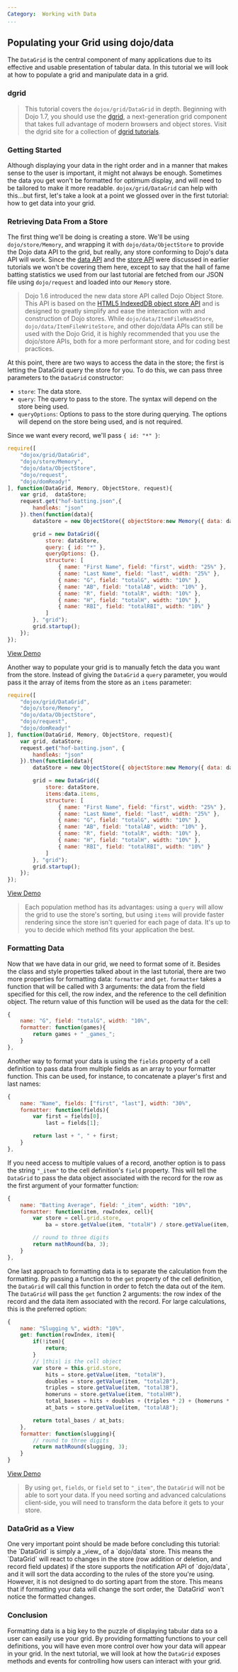 ```yaml
---
Category:  Working with Data
...
```


## Populating your Grid using dojo/data

The `DataGrid` is the central component of many applications due to its effective and usable presentation of tabular data. In this tutorial we will look at how to populate a grid and manipulate data in a grid.

### dgrid

<!-- protip -->
> This tutorial covers the `dojox/grid/DataGrid` in depth. Beginning with Dojo 1.7, you should use the [dgrid](http://dgrid.io/), a next-generation grid component that takes full advantage of modern browsers and object stores. Visit the dgrid site for a collection of [dgrid tutorials](http://dgrid.io#tutorials).

### Getting Started

Although displaying your data in the right order and in a manner that makes sense to the user is important, it might not always be enough. Sometimes the data you get won't be formatted for optimum display, and will need to be tailored to make it more readable. `dojox/grid/DataGrid` can help with this...but first, let's take a look at a point we glossed over in the first tutorial: how to get data into your grid.

### Retrieving Data From a Store

The first thing we'll be doing is creating a store. We'll be using `dojo/store/Memory`, and wrapping it with `dojo/data/ObjectStore` to provide the Dojo data API to the grid, but really, any store conforming to Dojo's data API will work. Since the [data API](../dojo_data) and the [store API](../intro_dojo_store/) were discussed in earlier tutorials we won't be covering them here, except to say that the hall of fame batting statistics we used from our last tutorial are fetched from our JSON file using `dojo/request` and loaded into our `Memory` store.

<!-- protip -->
> Dojo 1.6 introduced the new data store API called Dojo Object Store. This API is based on the [HTML5 IndexedDB object store API](http://www.w3.org/TR/IndexedDB/#object-store-sync) and is designed to greatly simplify and ease the interaction with and construction of Dojo stores.  While `dojo/data/ItemFileReadStore`, `dojo/data/ItemFileWriteStore`, and other dojo/data APIs can still be used with the Dojo Grid, it is highly recommended that you use the dojo/store APIs, both for a more performant store, and for coding best practices.

At this point, there are two ways to access the data in the store; the first is letting the DataGrid query the store for you. To do this, we can pass three parameters to the `DataGrid` constructor:

*   `store`: The data store.
*   `query`: The query to pass to the store. The syntax will depend on the store being used.
*   `queryOptions`: Options to pass to the store during querying. The options will depend on the store being used, and is not required.

Since we want every record, we'll pass `{ id: "*" }`:

```js
require([
	"dojox/grid/DataGrid",
	"dojo/store/Memory",
	"dojo/data/ObjectStore",
	"dojo/request",
	"dojo/domReady!"
], function(DataGrid, Memory, ObjectStore, request){
	var grid,  dataStore;
	request.get("hof-batting.json",{
		handleAs: "json"
	}).then(function(data){
		dataStore = new ObjectStore({ objectStore:new Memory({ data: data.items }) });

		grid = new DataGrid({
			store: dataStore,
			query: { id: "*" },
			queryOptions: {},
			structure: [
				{ name: "First Name", field: "first", width: "25%" },
				{ name: "Last Name", field: "last", width: "25%" },
				{ name: "G", field: "totalG", width: "10%" },
				{ name: "AB", field: "totalAB", width: "10%" },
				{ name: "R", field: "totalR", width: "10%" },
				{ name: "H", field: "totalH", width: "10%" },
				{ name: "RBI", field: "totalRBI", width: "10%" }
			]
		}, "grid");
		grid.startup();
	});
});
```

[View Demo](demo/datagrid.html)

Another way to populate your grid is to manually fetch the data you want from the store. Instead of giving the `DataGrid` a `query` parameter, you would pass it the array of items from the store as an `items` parameter:

```js
require([
	"dojox/grid/DataGrid",
	"dojo/store/Memory",
	"dojo/data/ObjectStore",
	"dojo/request",
	"dojo/domReady!"
], function(DataGrid, Memory, ObjectStore, request){
	var grid, dataStore;
	request.get("hof-batting.json", {
		handleAs: "json"
	}).then(function(data){
		dataStore = new ObjectStore({ objectStore:new Memory({ data: data.items }) });

		grid = new DataGrid({
			store: dataStore,
			items:data.items,
			structure: [
				{ name: "First Name", field: "first", width: "25%" },
				{ name: "Last Name", field: "last", width: "25%" },
				{ name: "G", field: "totalG", width: "10%" },
				{ name: "AB", field: "totalAB", width: "10%" },
				{ name: "R", field: "totalR", width: "10%" },
				{ name: "H", field: "totalH", width: "10%" },
				{ name: "RBI", field: "totalRBI", width: "10%" }
			]
		}, "grid");
		grid.startup();
	});
});
```

[View Demo](demo/datagrid-items.html)

<!-- protip -->
> Each population method has its advantages: using a `query` will allow the grid to use the store's sorting, but using `items` will provide faster rendering since the store isn't queried for each page of data. It's up to you to decide which method fits your application the best.

### Formatting Data

Now that we have data in our grid, we need to format some of it. Besides the class and style properties talked about in the last tutorial, there are two more properties for formatting data: `formatter` and `get`. `formatter` takes a function that will be called with 3 arguments: the data from the field specified for this cell, the row index, and the reference to the cell definition object. The return value of this function will be used as the data for the cell:

```js
{
	name: "G", field: "totalG", width: "10%",
	formatter: function(games){
		return games + " _games_";
	}
},
```

Another way to format your data is using the `fields` property of a cell definition to pass data from multiple fields as an array to your formatter function. This can be used, for instance, to concatenate a player's first and last names:

```js
{
	name: "Name", fields: ["first", "last"], width: "30%",
	formatter: function(fields){
		var first = fields[0],
			last = fields[1];

		return last + ", " + first;
	}
},
```

If you need access to multiple values of a record, another option is to pass the string `"_item"` to the cell definition's `field` property. This will tell the `DataGrid` to pass the data object associated with the record for the row as the first argument of your formatter function:

```js
{
	name: "Batting Average", field: "_item", width: "10%",
	formatter: function(item, rowIndex, cell){
		var store = cell.grid.store,
			ba = store.getValue(item, "totalH") / store.getValue(item, "totalAB");

		// round to three digits
		return mathRound(ba, 3);
	}
},
```

One last approach to formatting data is to separate the calculation from the formatting. By passing a function to the `get` property of the cell definition, the `DataGrid` will call this function in order to fetch the data out of the item. The `DataGrid` will pass the `get` function 2 arguments: the row index of the record and the data item associated with the record. For large calculations, this is the preferred option:

```js
{
	name: "Slugging %", width: "10%",
	get: function(rowIndex, item){
		if(!item){
			return;
		}
		// |this| is the cell object
		var store = this.grid.store,
			hits = store.getValue(item, "totalH"),
			doubles = store.getValue(item, "total2B"),
			triples = store.getValue(item, "total3B"),
			homeruns = store.getValue(item, "totalHR"),
			total_bases = hits + doubles + (triples * 2) + (homeruns * 3),
			at_bats = store.getValue(item, "totalAB");

		return total_bases / at_bats;
	},
	formatter: function(slugging){
		// round to three digits
		return mathRound(slugging, 3);
	}
}
```

[View Demo](demo/datagrid-formatting.html)

<!-- protip -->
> By using `get`, `fields`, or `field` set to `"_item"`, the `DataGrid` will not be able to sort your data. If you need sorting and advanced calculations client-side, you will need to transform the data before it gets to your store.</code>

### DataGrid as a View

<p>One very important point should be made before concluding this tutorial: the `DataGrid` is simply a _view_ of a `dojo/data` store. This means the `DataGrid` will react to changes in the store (row addition or deletion, and record field updates) if the store supports the notification API of `dojo/data`, and it will sort the data according to the rules of the store you're using. However, it is not designed to do sorting apart from the store. This means that if formatting your data will change the sort order, the `DataGrid` won't notice the formatted changes.

### Conclusion

Formatting data is a big key to the puzzle of displaying tabular data so a user can easily use your grid. By providing formatting functions to your cell definitions, you will have even more control over how your data will appear in your grid. In the next tutorial, we will look at how the `DataGrid` exposes methods and events for controlling how users can interact with your grid.